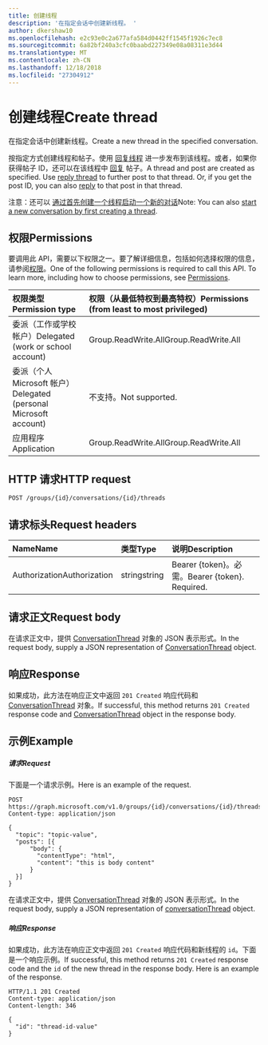 ```yaml
---
title: 创建线程
description: '在指定会话中创建新线程。 '
author: dkershaw10
ms.openlocfilehash: e2c93e0c2a677afa584d0442ff1545f1926c7ec8
ms.sourcegitcommit: 6a82bf240a3cfc0baabd227349e08a08311e3d44
ms.translationtype: MT
ms.contentlocale: zh-CN
ms.lasthandoff: 12/18/2018
ms.locfileid: "27304912"
---
```

# <a name="create-thread"></a><span data-ttu-id="e3a7e-103">创建线程</span><span class="sxs-lookup"><span data-stu-id="e3a7e-103">Create thread</span></span>

<span data-ttu-id="e3a7e-104">在指定会话中创建新线程。</span><span class="sxs-lookup"><span data-stu-id="e3a7e-104">Create a new thread in the specified conversation.</span></span> 

<span data-ttu-id="e3a7e-p101">按指定方式创建线程和帖子。使用 [回复线程](conversationthread-reply.md) 进一步发布到该线程。或者，如果你获得帖子 ID，还可以在该线程中 [回复](post-reply.md) 帖子。</span><span class="sxs-lookup"><span data-stu-id="e3a7e-p101">A thread and post are created as specified. Use [reply thread](conversationthread-reply.md) to further post to that thread. Or, if you get the post ID, you can also [reply](post-reply.md) to that post in that thread.</span></span>

<span data-ttu-id="e3a7e-108">注意：还可以 [通过首先创建一个线程启动一个新的对话](group-post-threads.md)</span><span class="sxs-lookup"><span data-stu-id="e3a7e-108">Note: You can also [start a new conversation by first creating a thread](group-post-threads.md).</span></span>

## <a name="permissions"></a><span data-ttu-id="e3a7e-109">权限</span><span class="sxs-lookup"><span data-stu-id="e3a7e-109">Permissions</span></span>
<span data-ttu-id="e3a7e-p102">要调用此 API，需要以下权限之一。要了解详细信息，包括如何选择权限的信息，请参阅[权限](/graph/permissions-reference)。</span><span class="sxs-lookup"><span data-stu-id="e3a7e-p102">One of the following permissions is required to call this API. To learn more, including how to choose permissions, see [Permissions](/graph/permissions-reference).</span></span>

|<span data-ttu-id="e3a7e-112">权限类型</span><span class="sxs-lookup"><span data-stu-id="e3a7e-112">Permission type</span></span>      | <span data-ttu-id="e3a7e-113">权限（从最低特权到最高特权）</span><span class="sxs-lookup"><span data-stu-id="e3a7e-113">Permissions (from least to most privileged)</span></span>              |
|:--------------------|:---------------------------------------------------------|
|<span data-ttu-id="e3a7e-114">委派（工作或学校帐户）</span><span class="sxs-lookup"><span data-stu-id="e3a7e-114">Delegated (work or school account)</span></span> | <span data-ttu-id="e3a7e-115">Group.ReadWrite.All</span><span class="sxs-lookup"><span data-stu-id="e3a7e-115">Group.ReadWrite.All</span></span>    |
|<span data-ttu-id="e3a7e-116">委派（个人 Microsoft 帐户）</span><span class="sxs-lookup"><span data-stu-id="e3a7e-116">Delegated (personal Microsoft account)</span></span> | <span data-ttu-id="e3a7e-117">不支持。</span><span class="sxs-lookup"><span data-stu-id="e3a7e-117">Not supported.</span></span>    |
|<span data-ttu-id="e3a7e-118">应用程序</span><span class="sxs-lookup"><span data-stu-id="e3a7e-118">Application</span></span> | <span data-ttu-id="e3a7e-119">Group.ReadWrite.All</span><span class="sxs-lookup"><span data-stu-id="e3a7e-119">Group.ReadWrite.All</span></span> |

## <a name="http-request"></a><span data-ttu-id="e3a7e-120">HTTP 请求</span><span class="sxs-lookup"><span data-stu-id="e3a7e-120">HTTP request</span></span>
<!-- { "blockType": "ignored" } -->
```http
POST /groups/{id}/conversations/{id}/threads
```
## <a name="request-headers"></a><span data-ttu-id="e3a7e-121">请求标头</span><span class="sxs-lookup"><span data-stu-id="e3a7e-121">Request headers</span></span>
| <span data-ttu-id="e3a7e-122">Name</span><span class="sxs-lookup"><span data-stu-id="e3a7e-122">Name</span></span>       | <span data-ttu-id="e3a7e-123">类型</span><span class="sxs-lookup"><span data-stu-id="e3a7e-123">Type</span></span> | <span data-ttu-id="e3a7e-124">说明</span><span class="sxs-lookup"><span data-stu-id="e3a7e-124">Description</span></span>|
|:---------------|:--------|:----------|
| <span data-ttu-id="e3a7e-125">Authorization</span><span class="sxs-lookup"><span data-stu-id="e3a7e-125">Authorization</span></span>  | <span data-ttu-id="e3a7e-126">string</span><span class="sxs-lookup"><span data-stu-id="e3a7e-126">string</span></span>  | <span data-ttu-id="e3a7e-p103">Bearer {token}。必需。</span><span class="sxs-lookup"><span data-stu-id="e3a7e-p103">Bearer {token}. Required.</span></span> |

## <a name="request-body"></a><span data-ttu-id="e3a7e-129">请求正文</span><span class="sxs-lookup"><span data-stu-id="e3a7e-129">Request body</span></span>
<span data-ttu-id="e3a7e-130">在请求正文中，提供 [ConversationThread](../resources/conversationthread.md) 对象的 JSON 表示形式。</span><span class="sxs-lookup"><span data-stu-id="e3a7e-130">In the request body, supply a JSON representation of [ConversationThread](../resources/conversationthread.md) object.</span></span>

## <a name="response"></a><span data-ttu-id="e3a7e-131">响应</span><span class="sxs-lookup"><span data-stu-id="e3a7e-131">Response</span></span>

<span data-ttu-id="e3a7e-132">如果成功，此方法在响应正文中返回 `201 Created` 响应代码和 [ConversationThread](../resources/conversationthread.md) 对象。</span><span class="sxs-lookup"><span data-stu-id="e3a7e-132">If successful, this method returns `201 Created` response code and [ConversationThread](../resources/conversationthread.md) object in the response body.</span></span>

## <a name="example"></a><span data-ttu-id="e3a7e-133">示例</span><span class="sxs-lookup"><span data-stu-id="e3a7e-133">Example</span></span>
##### <a name="request"></a><span data-ttu-id="e3a7e-134">请求</span><span class="sxs-lookup"><span data-stu-id="e3a7e-134">Request</span></span>
<span data-ttu-id="e3a7e-135">下面是一个请求示例。</span><span class="sxs-lookup"><span data-stu-id="e3a7e-135">Here is an example of the request.</span></span>
<!-- {
  "blockType": "request",
  "name": "create_conversationthread_from_conversation"
}-->
```http
POST https://graph.microsoft.com/v1.0/groups/{id}/conversations/{id}/threads
Content-type: application/json

{
  "topic": "topic-value",
  "posts": [{
      "body": {
        "contentType": "html",
        "content": "this is body content"
      }
  }]
}
```
<span data-ttu-id="e3a7e-136">在请求正文中，提供 [ConversationThread](../resources/conversationthread.md) 对象的 JSON 表示形式。</span><span class="sxs-lookup"><span data-stu-id="e3a7e-136">In the request body, supply a JSON representation of [conversationThread](../resources/conversationthread.md) object.</span></span>
##### <a name="response"></a><span data-ttu-id="e3a7e-137">响应</span><span class="sxs-lookup"><span data-stu-id="e3a7e-137">Response</span></span>

<span data-ttu-id="e3a7e-p104">如果成功，此方法在响应正文中返回 `201 Created` 响应代码和新线程的 `id`。下面是一个响应示例。</span><span class="sxs-lookup"><span data-stu-id="e3a7e-p104">If successful, this method returns `201 Created` response code and the `id` of the new thread in the response body. Here is an example of the response.</span></span> 
<!-- {
  "blockType": "response",
  "truncated": true,
  "@odata.type": "microsoft.graph.conversationThread"
} -->
```http
HTTP/1.1 201 Created
Content-type: application/json
Content-length: 346

{
  "id": "thread-id-value"
}
```

<!-- uuid: 8fcb5dbc-d5aa-4681-8e31-b001d5168d79
2015-10-25 14:57:30 UTC -->
<!-- {
  "type": "#page.annotation",
  "description": "Create thread",
  "keywords": "",
  "section": "documentation",
  "tocPath": ""
}-->

